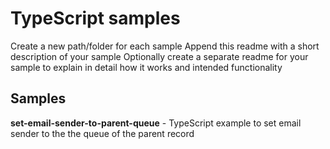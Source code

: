 # TypeScript samples
Create a new path/folder for each sample
Append this readme with a short description of your sample
Optionally create a separate readme for your sample to explain in detail how it works and intended functionality

## Samples
**set-email-sender-to-parent-queue** - TypeScript example to set email sender to the the queue of the parent record